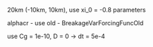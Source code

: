 20km (-10km, 10km), use xi_0 = -0.8 parameters

alphacr - use old - BreakageVarForcingFuncOld

use Cg = 1e-10, D = 0 -> dt = 5e-4